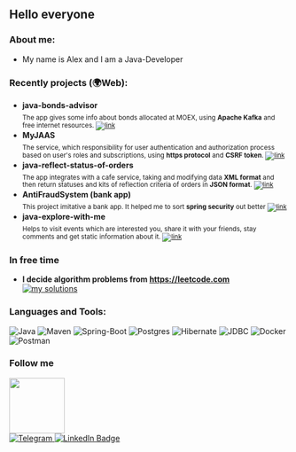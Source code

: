 ## Hello everyone 

### About me:
* My name is Alex and I am a Java-Developer

### Recently projects (🌍Web):

* **java-bonds-advisor** \
<sub>The app gives some info about bonds allocated at MOEX, using **Apache Kafka** and free internet resources. [![link](https://img.shields.io/badge/-link-darkgreen?style=?style=plastic&logo=appveyor&logo=)](https://github.com/AlexKlinkov/java-bonds-advisor) </sub>
* **MyJAAS** \
<sub>The service, which responsibility for user authentication and authorization process based on user's roles and subscriptions, using **https protocol** and **CSRF token**. [![link](https://img.shields.io/badge/-link-darkgreen?style=?style=plastic&logo=appveyor&logo=)](https://github.com/AlexKlinkov/MyJAAS) </sub>
* **java-reflect-status-of-orders** \
<sub>The app integrates with a cafe service, taking and modifying data **XML format** and then return statuses and kits of reflection criteria of orders in **JSON format**. [![link](https://img.shields.io/badge/-link-orange?style=?style=plastic&logo=appveyor&logo=)](https://github.com/AlexKlinkov/java-reflect-status-of-orders) </sub>
* **AntiFraudSystem (bank app)** \
<sub>This project imitative a bank app. It helped me to sort **spring security** out better [![link](https://img.shields.io/badge/-link-orange?style=?style=plastic&logo=appveyor&logo=)](https://github.com/AlexKlinkov/AntiFraudSystem) </sub>
* **java-explore-with-me** \
<sub>Helps to visit events which are interested you, 
share it with your friends, stay comments and get static information about it. [![link](https://img.shields.io/badge/-link-orange?style=?style=plastic&logo=appveyor&logo=)](https://github.com/AlexKlinkov/java-explore-with-me) </sub>

### In free time
* **I decide algorithm problems from https://leetcode.com** \
[![my solutions](https://img.shields.io/badge/-MY_SOLUTIONS-blueviolet?style=?style=flat-square&logo=appveyor&logo=)](https://github.com/AlexKlinkov/leetcode)
### Languages and Tools:
![Java](https://img.shields.io/badge/-Java-red?style=for-the-badge&logo=oracle)
![Maven](https://img.shields.io/badge/-Maven-pink?style=for-the-badge&logo=apacheMaven)
![Spring-Boot](https://img.shields.io/badge/spring_boot-%236DB33F.svg?style=for-the-badge&logo=spring&logoColor=white)
![Postgres](https://img.shields.io/badge/postgres-%23316192.svg?style=for-the-badge&logo=postgresql&logoColor=white)
![Hibernate](https://img.shields.io/badge/-Hibernate-9cf?style=for-the-badge&logo=hibernate)
![JDBC](https://img.shields.io/badge/JDBC-F80000?style=for-the-badge&logo=oracle&logoColor=white)
![Docker](https://img.shields.io/badge/docker-%230db7ed.svg?style=for-the-badge&logo=docker&logoColor=white)
![Postman](https://img.shields.io/badge/Postman-FF6C37?style=for-the-badge&logo=postman&logoColor=white)

### Follow me
<div id="header">
  <img src="https://media3.giphy.com/media/v1.Y2lkPTc5MGI3NjExYjhodHUwc3lpNnFuYjNjbGM3aDAxbHRjYzMwM2lmdXBtM3d2eGFrYiZlcD12MV9pbnRlcm5hbF9naWZfYnlfaWQmY3Q9Zw/lJNoBCvQYp7nq/giphy.gif" width="100"/>
  <br>
    <a href="https://t.me/Alex_Alex00">
    <img src="https://img.shields.io/badge/-Telegram-blue?style=for-the-badge&logo=telegram" alt="Telegram"/>
  </a>
  <a href="https://www.linkedin.com/in/aleksandr-klinkov">
    <img src="https://img.shields.io/badge/LinkedIn-blue?style=for-the-badge&logo=linkedin&logoColor=white" alt="LinkedIn Badge"/>
  </a>
</div>

<!-- [![Anurag's GitHub Stats](https://github-readme-stats.vercel.app/api?username=AlexKlinkov&show_icons=true&theme=radical)](https://github.com/anuraghazra/github-readme-stats) -->


